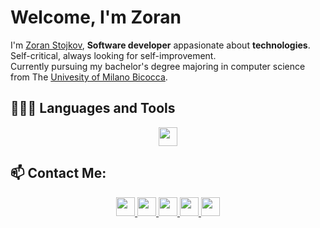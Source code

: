 # Welcome, I'm Zoran

I'm [Zoran Stojkov](https://www.zoranstojkov.it), **Software developer** appasionate about **technologies**. Self-critical, always looking for self-improvement.  
Currently pursuing my bachelor's degree majoring in computer science from The [Univesity of Milano Bicocca](https://www.disco.unimib.it).

## 👨🏻‍💻 Languages and Tools <br />

<div align="center">
    <a href="https://code.visualstudio.com" target="_blank">
        <img src="https://img.shields.io/badge/-Visual%20Studio%20Code-informational?style=flat&logo=visual-studio-code&logoColor=white&labelColor=blue&color=5d5d5d" height="30">
    </a>
 
</div>

## 📫 Contact Me:

<div align="center">

<a href="https://linkedin.com/in/zoran-stojkov" target="_blank"> 
    <img src="https://img.shields.io/badge/-Linkedin-informational?style=flat&logo=linkedin&logoColor=white&color=2867B2" height="30">
</a>

<a href="https://instagram.com/stojkov_z" target="_blank"> 
    <img src="https://img.shields.io/badge/-Instagram-informational?style=flat&logo=instagram&logoColor=white&color=6c38c1" height="30">
</a>

<a href="https://twitter.com/_stojkovzoran" target="_blank"> 
    <img src="https://img.shields.io/badge/-Twitter-informational?style=flat&logo=twitter&logoColor=white&color=00aced" height="30">
</a>

<a href="https://t.me/stojkovz" target="_blank"> 
    <img src="https://img.shields.io/badge/-Telegram-informational?style=flat&logo=telegram&logoColor=white&color=0088cc" height="30">
</a>

<a href="https://www.zoranstojkov.it" target="_blank"> 
    <img src="https://img.shields.io/badge/-BLOG-informational?style=flat&logo=hashnode&logoColor=white&color=2962FF" height="30">
</a>

</div>
